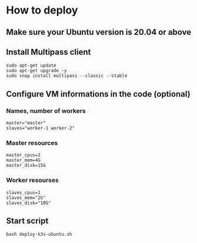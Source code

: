 # How to deploy

## Make sure your Ubuntu version is 20.04 or above

## Install Multipass client

```
sudo apt-get update
sudo apt-get upgrade -y
sudo snap install multipass --classic --stable
```

## Configure VM informations in the code (optional)
### Names, number of workers
```
master="master"
slaves="worker-1 worker-2"
```

### Master resources
```
master_cpus=2
master_mem=4G
master_disk=15G
```

### Worker resourses
```
slaves_cpus=1
slaves_mem="2G"
slaves_disk="10G"
```

## Start script
```
bash deploy-k3s-ubuntu.sh
```
